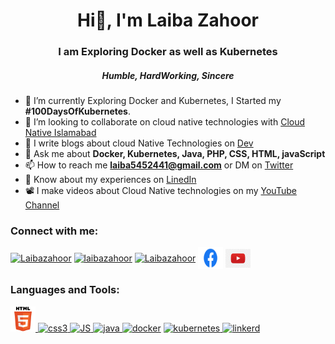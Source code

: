 <h1 align="center">Hi👋, I'm Laiba Zahoor</h1>
<h3 align="center">I am Exploring Docker as well as Kubernetes</h3>
<h5 align="center">Humble, HardWorking, Sincere </h5>
<!-- <p align="center"> <a href="laiba545244j@gmail.com" target="blank"><img src="https://jatechsitestorage.blob.core.windows.net/public/JonahAndersson_AzureFunctionsShirt.jpg" width="150px" alt="jonahandersson" /></a> </p>
<p align="center"> <a href="https://twitter.com/zahoorlaiba1" target="blank"><img src="https://img.shields.io/twitter/follow/cjkodare?logo=twitter&style=for-the-badge" alt="cjkodare" /></a> </p> -->

- 🔭 I’m currently  Exploring Docker and Kubernetes, I Started my **#100DaysOfKubernetes**.
- 👯 I’m looking to collaborate on cloud native technologies with <a href="https://community.cncf.io/islamabad/"> Cloud Native Islamabad </a>  
- 📝 I write blogs about cloud Native Technologies on <a href="https://dev.to/laibazahoor1"> Dev </a>
- 💬 Ask me about **Docker, Kubernetes, Java, PHP, CSS, HTML, javaScript**
- 📫 How to reach me **laiba5452441@gmail.com** or DM on [Twitter](https://twitter.com/zahoorlaiba1)
- 📄 Know about my experiences on <a href="https://www.linkedin.com/in/laibazahoor">LinedIn </a>
- 📽️ I make videos about Cloud Native technologies on my <a href="https://www.youtube.com/channel/UCgU_zgdBpmt4ffPfuUkyLUA"> YouTube Channel </a>
<h3 align="left">Connect with me:</h3>
<p align="left">
<a href="https://dev.to/laibazahoor1" target="blank"><img align="center" src="https://cdn.jsdelivr.net/npm/simple-icons@3.0.1/icons/dev-dot-to.svg" alt="Laibazahoor" height="30" width="40" /></a>
<a href="https://twitter.com/zahoorlaiba1" target="blank"><img align="center" src="https://raw.githubusercontent.com/rahuldkjain/github-profile-readme-generator/master/src/images/icons/Social/twitter.svg" alt="laibazahoor" height="30" width="40" /></a>
<a href="https://www.linkedin.com/in/laibazahoor/" target="blank"><img align="center" src="https://raw.githubusercontent.com/rahuldkjain/github-profile-readme-generator/master/src/images/icons/Social/linked-in-alt.svg" alt="Laibazahoor" height="30" width="40" /></a>
 <a href="https://web.facebook.com/profile.php?id=100071485924848" target="blank"><img align="center" src="https://github.com/Laiba-Zahoor/Laiba-Zahoor/blob/main/Pictures/Facebook-logo.png" alt="Laibazahoor" height="35" width="40" /></a>
 <a href="https://www.youtube.com/channel/UCgU_zgdBpmt4ffPfuUkyLUA" target="blank"><img align="center" src="https://github.com/Laiba-Zahoor/Laiba-Zahoor/blob/main/Pictures/youtube-logo.jpg" alt="Laibazahoor" height="30" width="40" /></a>
</p>

<h3 align="left">Languages and Tools:</h3>

<p align="left"> </a>
<a href="https://www.w3schools.com/html/" target="_blank"> <img src="https://raw.githubusercontent.com/devicons/devicon/master/icons/html5/html5-original-wordmark.svg" alt="HTML" width="40" height="40"/> </a>  
<a href="https://www.w3schools.com/css/" target="_blank"> <img src="https://github.com/laib121/Laiba-Zahoor/blob/main/Pictures/CSS3_logo_and_wordmark.svg.png" alt="css3" width="30" height="40"/> </a>
<a href="https://www.w3schools.com/js/" target="_blank"> <img src="https://github.com/laib121/Laiba-Zahoor/blob/main/Pictures/JavaScript-Logo.png" alt="JS" width="50" height="42"/> 
  <a href="https://www.java.com" target="_blank"> <img src="https://github.com/laib121/Laiba-Zahoor/blob/main/Pictures/Java-Logo.png" alt="java" width="45" height="45"/> </a>
<a href="https://www.docker.com/" target="_blank"> <img src="https://github.com/laib121/Laiba-Zahoor/blob/main/Pictures/Docker-logo.jpg" alt="docker" width="40" height="40"/></a> 
<a href="https://kubernetes.io/" target="_blank"> <img src="https://github.com/laib121/Laiba-Zahoor/blob/main/Pictures/w.png" alt="kubernetes" width="50" height="50"/> </a> 
<a href="https://linkerd.io/" target="_blank"> <img src="https://github.com/laib121/Laiba-Zahoor/blob/main/Pictures/linkerd.png" alt="linkerd" width="36" height="36"/> </a>





  

 
